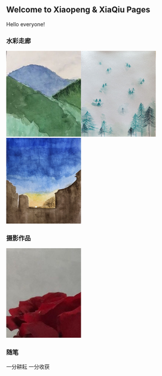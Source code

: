 ## Welcome to Xiaopeng & XiaQiu Pages

Hello everyone!


### 水彩走廊

<img src="im_202003133.jpg" alt="drawing" width="200" height="230"/><img src="im_202003151.jpg" alt="drawing" width="200" height="230"/><img src="im_202003152.jpg" alt="drawing" width="200" height="230"/>

### 摄影作品

<img src="im_202003134.jpg" alt="drawing" width="200"/>

### 随笔

一分耕耘 一分收获
